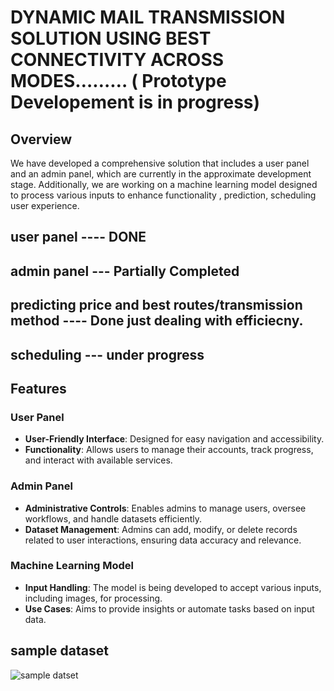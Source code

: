 #   DYNAMIC MAIL TRANSMISSION SOLUTION USING BEST CONNECTIVITY ACROSS MODES……… ( Prototype Developement is in progress)



## Overview
We have developed a comprehensive solution that includes a user panel and an admin panel, which are currently in the approximate development stage.
Additionally, we are working on a machine learning model designed to process various inputs  to enhance functionality , prediction, scheduling user experience.

## user panel ---- DONE
## admin panel --- Partially Completed
## predicting price and best routes/transmission method  ---- Done just dealing with  efficiecny.
## scheduling --- under progress

## Features

### User Panel
- **User-Friendly Interface**: Designed for easy navigation and accessibility.
- **Functionality**: Allows users to manage their accounts, track progress, and interact with available services.

### Admin Panel
- **Administrative Controls**: Enables admins to manage users, oversee workflows, and handle datasets efficiently.
- **Dataset Management**: Admins can add, modify, or delete records related to user interactions, ensuring data accuracy and relevance.

### Machine Learning Model
- **Input Handling**: The model is being developed to accept various inputs, including images, for processing.
- **Use Cases**: Aims to provide insights or automate tasks based on input data.

## sample dataset 
![sample datset](https://github.com/user-attachments/assets/bb437ce7-3778-46bc-8328-965655484cf2)
